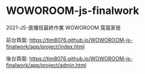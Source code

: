 # WOWOROOM-js-finalwork

2021-JS-直播班最終作業
WOWOROOM 窩窩家居

前台頁面: https://tim8076.github.io/WOWOROOM-js-finalwork/app/project/index.html

後台頁面: https://tim8076.github.io/WOWOROOM-js-finalwork/app/project/admin.html
